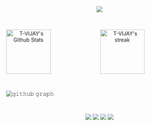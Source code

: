 <h3 align="center"><img src="https://readme-typing-svg.herokuapp.com?color=%2357F755&lines=I+am+T.VIJAY;I+am+Game+Developer"></h3>

  <br/>
  <p align="center">
    <a href="https://github.com/T-VIJAY"><img align="left" alt="T-VIJAY's Github Stats" src="https://github-readme-stats.vercel.app/api/?username=T-VIJAY&show_icons=true&count_private=true&theme=highcontrast&hide_border=true" height="120px"/><img  alt="T-VIJAY's streak" src="https://github-readme-streak-stats.herokuapp.com/?user=T-VIJAY&theme=highcontrast&hide_border=true" height="120px"/></a>
</p>

</br>

![𝚐𝚒𝚝𝚑𝚞𝚋 𝚐𝚛𝚊𝚙𝚑](https://activity-graph.herokuapp.com/graph?username=T-VIJAY&bg_color=000000&color=F8D866&line=39FF14&area_color=39FF14&point=FFFFFF&hide_border=true&area=true)

</br>

<p align="center">
<a href="mailto:soubhikmandal@gmail.com"><img src="https://img.shields.io/badge/Gmail-D14836?style=for-the-badge&logo=gmail&logoColor=white"/></a>
<a href = "https://www.linkedin.com/in/soubhik-mandal-29a59a1bb/" target= "_blank"><img src="https://img.shields.io/badge/linkedin-%230077B5.svg?style=for-the-badge&logo=linkedin&logoColor=white"/></a>
<a href ="https://github.com/soubhikmandal2000"><img src="https://img.shields.io/badge/github-%23121011.svg?style=for-the-badge&logo=github&logoColor=white"/></a>
<a href="https://wa.me/918900923226"><img src="https://img.shields.io/badge/WhatsApp-25D366?style=for-the-badge&logo=whatsapp&logoColor=white"/></a>
</p>

